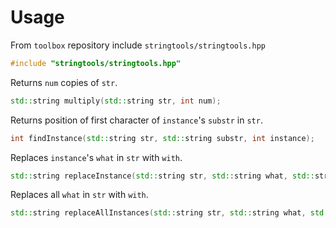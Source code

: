 # Usage

From `toolbox` repository include `stringtools/stringtools.hpp`
```cpp
#include "stringtools/stringtools.hpp"
```

Returns `num` copies of `str`.
```c++
std::string multiply(std::string str, int num);
```

Returns position of first character of `instance`'s `substr` in `str`.
```c++
int findInstance(std::string str, std::string substr, int instance);
```

Replaces `instance`'s `what` in `str` with `with`.
```c++
std::string replaceInstance(std::string str, std::string what, std::string with, int instance);
```

Replaces all `what` in `str` with `with`.
```c++
std::string replaceAllInstances(std::string str, std::string what, std::string with);
```
